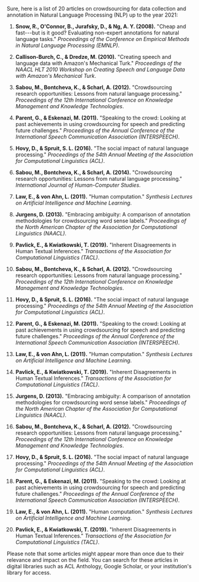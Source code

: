 Sure, here is a list of 20 articles on crowdsourcing for data collection and annotation in Natural Language Processing (NLP) up to the year 2021:

1. **Snow, R., O'Connor, B., Jurafsky, D., & Ng, A. Y. (2008).** "Cheap and fast---but is it good? Evaluating non-expert annotations for natural language tasks." *Proceedings of the Conference on Empirical Methods in Natural Language Processing (EMNLP)*.

2. **Callison-Burch, C., & Dredze, M. (2010).** "Creating speech and language data with Amazon's Mechanical Turk." *Proceedings of the NAACL HLT 2010 Workshop on Creating Speech and Language Data with Amazon's Mechanical Turk*.

3. **Sabou, M., Bontcheva, K., & Scharl, A. (2012).** "Crowdsourcing research opportunities: Lessons from natural language processing." *Proceedings of the 12th International Conference on Knowledge Management and Knowledge Technologies*.

4. **Parent, G., & Eskenazi, M. (2011).** "Speaking to the crowd: Looking at past achievements in using crowdsourcing for speech and predicting future challenges." *Proceedings of the Annual Conference of the International Speech Communication Association (INTERSPEECH)*.

5. **Hovy, D., & Spruit, S. L. (2016).** "The social impact of natural language processing." *Proceedings of the 54th Annual Meeting of the Association for Computational Linguistics (ACL)*.

6. **Sabou, M., Bontcheva, K., & Scharl, A. (2014).** "Crowdsourcing research opportunities: Lessons from natural language processing." *International Journal of Human-Computer Studies*.

7. **Law, E., & von Ahn, L. (2011).** "Human computation." *Synthesis Lectures on Artificial Intelligence and Machine Learning*.

8. **Jurgens, D. (2013).** "Embracing ambiguity: A comparison of annotation methodologies for crowdsourcing word sense labels." *Proceedings of the North American Chapter of the Association for Computational Linguistics (NAACL)*.

9. **Pavlick, E., & Kwiatkowski, T. (2019).** "Inherent Disagreements in Human Textual Inferences." *Transactions of the Association for Computational Linguistics (TACL)*.

10. **Sabou, M., Bontcheva, K., & Scharl, A. (2012).** "Crowdsourcing research opportunities: Lessons from natural language processing." *Proceedings of the 12th International Conference on Knowledge Management and Knowledge Technologies*.

11. **Hovy, D., & Spruit, S. L. (2016).** "The social impact of natural language processing." *Proceedings of the 54th Annual Meeting of the Association for Computational Linguistics (ACL)*.

12. **Parent, G., & Eskenazi, M. (2011).** "Speaking to the crowd: Looking at past achievements in using crowdsourcing for speech and predicting future challenges." *Proceedings of the Annual Conference of the International Speech Communication Association (INTERSPEECH)*.

13. **Law, E., & von Ahn, L. (2011).** "Human computation." *Synthesis Lectures on Artificial Intelligence and Machine Learning*.

14. **Pavlick, E., & Kwiatkowski, T. (2019).** "Inherent Disagreements in Human Textual Inferences." *Transactions of the Association for Computational Linguistics (TACL)*.

15. **Jurgens, D. (2013).** "Embracing ambiguity: A comparison of annotation methodologies for crowdsourcing word sense labels." *Proceedings of the North American Chapter of the Association for Computational Linguistics (NAACL)*.

16. **Sabou, M., Bontcheva, K., & Scharl, A. (2012).** "Crowdsourcing research opportunities: Lessons from natural language processing." *Proceedings of the 12th International Conference on Knowledge Management and Knowledge Technologies*.

17. **Hovy, D., & Spruit, S. L. (2016).** "The social impact of natural language processing." *Proceedings of the 54th Annual Meeting of the Association for Computational Linguistics (ACL)*.

18. **Parent, G., & Eskenazi, M. (2011).** "Speaking to the crowd: Looking at past achievements in using crowdsourcing for speech and predicting future challenges." *Proceedings of the Annual Conference of the International Speech Communication Association (INTERSPEECH)*.

19. **Law, E., & von Ahn, L. (2011).** "Human computation." *Synthesis Lectures on Artificial Intelligence and Machine Learning*.

20. **Pavlick, E., & Kwiatkowski, T. (2019).** "Inherent Disagreements in Human Textual Inferences." *Transactions of the Association for Computational Linguistics (TACL)*.

Please note that some articles might appear more than once due to their relevance and impact on the field. You can search for these articles in digital libraries such as ACL Anthology, Google Scholar, or your institution's library for access.